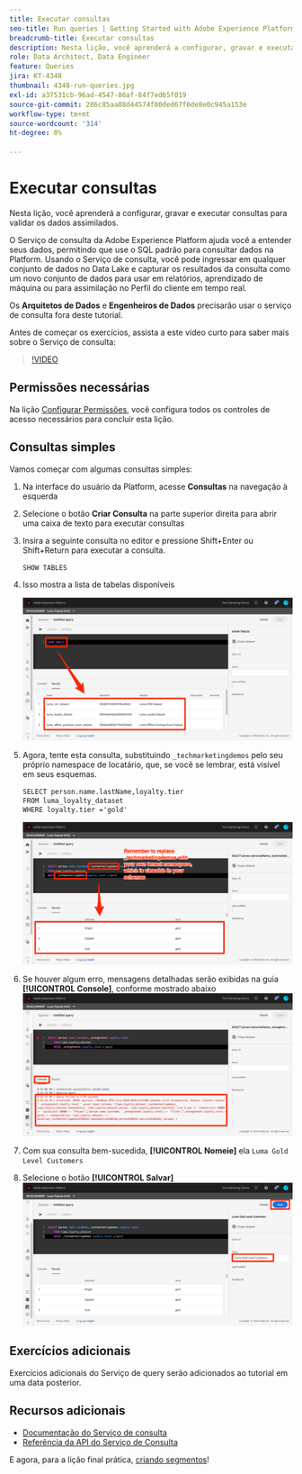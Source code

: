 ```yaml
---
title: Executar consultas
seo-title: Run queries | Getting Started with Adobe Experience Platform for Data Architects and Data Engineers
breadcrumb-title: Executar consultas
description: Nesta lição, você aprenderá a configurar, gravar e executar consultas para validar os dados assimilados.
role: Data Architect, Data Engineer
feature: Queries
jira: KT-4348
thumbnail: 4348-run-queries.jpg
exl-id: a37531cb-96ad-4547-86af-84f7ed65f019
source-git-commit: 286c85aa88d44574f00ded67f0de8e0c945a153e
workflow-type: tm+mt
source-wordcount: '314'
ht-degree: 0%

---
```


# Executar consultas

<!-- 15 min-->
Nesta lição, você aprenderá a configurar, gravar e executar consultas para validar os dados assimilados.

O Serviço de consulta da Adobe Experience Platform ajuda você a entender seus dados, permitindo que use o SQL padrão para consultar dados na Platform. Usando o Serviço de consulta, você pode ingressar em qualquer conjunto de dados no Data Lake e capturar os resultados da consulta como um novo conjunto de dados para usar em relatórios, aprendizado de máquina ou para assimilação no Perfil do cliente em tempo real.

Os **Arquitetos de Dados** e **Engenheiros de Dados** precisarão usar o serviço de consulta fora deste tutorial.

Antes de começar os exercícios, assista a este vídeo curto para saber mais sobre o Serviço de consulta:
>[!VIDEO](https://video.tv.adobe.com/v/29795?learn=on&enablevpops)

## Permissões necessárias

Na lição [Configurar Permissões](configure-permissions.md), você configura todos os controles de acesso necessários para concluir esta lição.

<!-- Settings > **[!UICONTROL Services]** > **[!UICONTROL Query Service]**
* Permission items Data Management > **[!UICONTROL View Datasets]** and  **[!UICONTROL Manage Datasets]**
* Permission item Sandboxes > `Luma Tutorial`
* User-role access to the `Luma Tutorial Platform` product profile
-->

## Consultas simples

Vamos começar com algumas consultas simples:

1. Na interface do usuário da Platform, acesse **Consultas** na navegação à esquerda
1. Selecione o botão **Criar Consulta** na parte superior direita para abrir uma caixa de texto para executar consultas
1. Insira a seguinte consulta no editor e pressione Shift+Enter ou Shift+Return para executar a consulta.

   ```
   SHOW TABLES
   ```

1. Isso mostra a lista de tabelas disponíveis

   ![Consulta SHOW TABLE](assets/queries-showTables.png)


1. Agora, tente esta consulta, substituindo `_techmarketingdemos` pelo seu próprio namespace de locatário, que, se você se lembrar, está visível em seus esquemas.

   ```
   SELECT person.name.lastName,loyalty.tier
   FROM luma_loyalty_dataset
   WHERE loyalty.tier ='gold'
   ```

   ![SELECIONAR dados do conjunto de dados de fidelidade](assets/queries-loyaltySelect.png)

1. Se houver algum erro, mensagens detalhadas serão exibidas na guia **[!UICONTROL Console]**, conforme mostrado abaixo
   ![Erro na consulta](assets/queries-error.png)

1. Com sua consulta bem-sucedida, **[!UICONTROL Nomeie]** ela `Luma Gold Level Customers`
1. Selecione o botão **[!UICONTROL Salvar]**
   ![Salvando a consulta](assets/queries-loyaltySelect-save.png)


<!--SELECT COUNT(DISTINCT (_techmarketingdemos.systemIdentifier.loyaltyId)) FROM luma_loyalty_dataset 


SELECT _techmarketingdemos.systemIdentifier.loyaltyId, COUNT(_techmarketingdemos.systemIdentifier.loyaltyId)
FROM luma_loyalty_dataset 
GROUP BY _techmarketingdemos.systemIdentifier.loyaltyId
HAVING COUNT(_techmarketingdemos.systemIdentifier.loyaltyId) > 1;-->

## Exercícios adicionais

Exercícios adicionais do Serviço de query serão adicionados ao tutorial em uma data posterior.
<!--
## Join Datasets

In this exercise, we will join two datasets `Luma Loyalty Dataset` and `Luma Offline Purchase` to get list of gold customers who have spend over $500 dollars in one purchase.

1. Create a new query
1. Copy and paste following query in query editor and execute, again replacing `_techmarketingdemos` with your own tenant namespace
    
    ```
    SELECT DISTINCT lopd.commerce.order.purchaseID as PurchaseId ,
        lld.person.name.firstName as LastName ,
        lld.person.name.lastName as LastName ,
        lopd.personalEmail.address as email,
        lopd.commerce.order.priceTotal as Total

    FROM luma_loyalty_dataset lld
    JOIN luma_offline_purchase_event_dataset lopd
    ON lopd._techmarketingdemos.systemIdentifier.loyaltyId = lld._techmarketingdemos.systemIdentifier.loyaltyId

    WHERE lld._techmarketingdemos.loyalty.level ='gold' AND lopd.commerce.order.priceTotal >500;
    ```

1. You should get list of Gold Customers who have spend over $500 in single purchase.

## Output datasets

1. Select on Output Dataset button
1. Provide name and description to the dataset
1. Save.
1. Go to **Datasets** under **Data Management** to find new dataset created.

-->
<!--Add content for Adobe Defined Functions-->

## Recursos adicionais

* [Documentação do Serviço de consulta](https://experienceleague.adobe.com/docs/experience-platform/query/home.html?lang=pt-BR)
* [Referência da API do Serviço de Consulta](https://www.adobe.io/experience-platform-apis/references/query-service/)

E agora, para a lição final prática, [criando segmentos](build-segments.md)!
